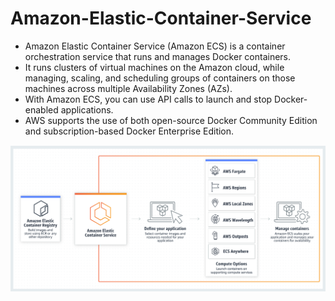 # Amazon-Elastic-Container-Service

- Amazon Elastic Container Service (Amazon ECS) is a container orchestration service that runs and manages Docker containers. 
- It runs clusters of virtual machines on the Amazon cloud, while managing, scaling, and scheduling groups of containers on those machines across multiple Availability Zones (AZs).
- With Amazon ECS, you can use API calls to launch and stop Docker-enabled applications.
- AWS supports the use of both open-source Docker Community Edition and subscription-based Docker Enterprise Edition.

![ECS](./../Images/ECS.png)